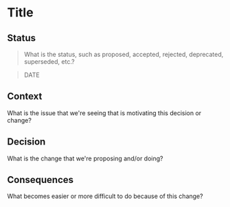 # Title

## Status

> What is the status, such as proposed, accepted, rejected, deprecated, superseded, etc.?

> DATE

## Context

What is the issue that we're seeing that is motivating this decision or change?

## Decision

What is the change that we're proposing and/or doing?

## Consequences

What becomes easier or more difficult to do because of this change?
